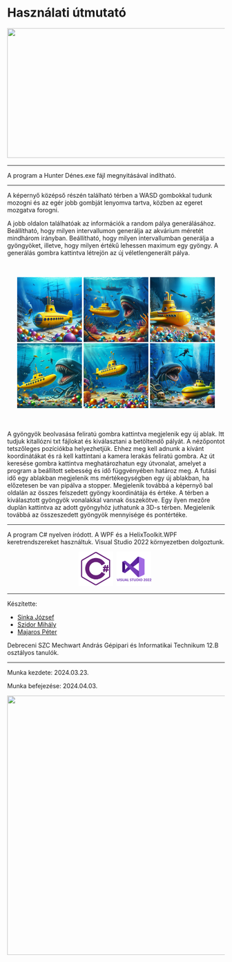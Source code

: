 # Használati útmutató

<div align="center">
  <img src="https://media.giphy.com/media/dWesBcTLavkZuG35MI/giphy.gif" width="600" height="300"/>
</div>

<hr>

A program a Hunter Dénes.exe fájl megnyitásával indítható.

<hr>

A képernyő középső részén található térben a WASD gombokkal tudunk mozogni és az egér jobb gombját lenyomva tartva, közben az egeret mozgatva forogni.

A jobb oldalon találhatóak az információk a random pálya generálásához. Beállítható, hogy milyen intervallumon generálja az akvárium méretét mindhárom irányban. Beállítható,
hogy milyen intervallumban generálja a gyöngyöket, illetve, hogy milyen értékű lehessen maximum egy gyöngy. A generálás gombra kattintva létrejön az új véletlengenerált pálya.

<br>
<br>

<div align="center">
  <img src="ai/ai1.jpg" width="150" height="150"/>
  <img src="ai/ai7.jpg" width="150" height="150"/>
  <img src="ai/ai2.jpg" width="150" height="150"/>
  <img src="ai/ai6.jpg" width="150" height="150"/>
  <img src="ai/ai3.jpg" width="150" height="150"/>
  <img src="ai/ai4.jpg" width="150" height="150"/>
</div>

<br>
<br>

A gyöngyök beolvasása feliratú gombra kattintva megjelenik egy új ablak. Itt tudjuk kitallózni txt fájlokat és kiválasztani a betöltendő pályát. A nézőpontot tetszőleges pozíciókba
helyezhetjük. Ehhez meg kell adnunk a kívánt koordinátákat és rá kell kattintani a kamera lerakás feliratú gombra. Az út keresése gombra kattintva meghatározhatun egy útvonalat,
amelyet a program a beállított sebesség és idő függvényében határoz meg. A futási idő egy ablakban megjelenik ms mértékegységben egy új ablakban, ha előzetesen be van pipálva a
stopper. Megjelenik továbbá a képernyő bal oldalán az összes felszedett gyöngy koordinátája és értéke. A térben a kiválasztott gyöngyök vonalakkal vannak összekötve. Egy ilyen
mezőre duplán kattintva az adott gyöngyhöz juthatunk a 3D-s térben. Megjelenik továbbá az összeszedett gyöngyök mennyisége és pontértéke.
<hr>

A program C# nyelven íródott. A WPF és a HelixToolkit.WPF keretrendszereket használtuk. Visual Studio 2022 környezetben dolgoztunk.
<div align="center">
  <img src="https://github.com/devicons/devicon/blob/master/icons/csharp/csharp-line.svg" title="C sharp" alt="C#" width="80" height="80"/>&nbsp;
  <img src="https://github.com/devicons/devicon/blob/master/icons/visualstudio/visualstudio-original-wordmark.svg" title="C sharp" alt="C#" width="80" height="80"/>&nbsp;
</div>

<hr>

Készítette:
- [Sinka József](https://github.com/Joj007)
- [Szidor Mihály](https://github.com/szidimisi68)
- [Majaros Péter](https://github.com/Majoros-Peter)

Debreceni SZC Mechwart András Gépipari és Informatikai Technikum 12.B osztályos tanulók.

<hr>

Munka kezdete: 2024.03.23.

Munka befejezése: 2024.04.03.

<div align="center">
  <img src="https://deb-mechwart.cms.intezmeny.edir.hu/uploads/medium_mechwart1000x800_65a99c7d1e.jpg" width="750" height=600"/>
</div>
